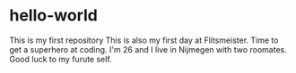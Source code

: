 # hello-world
This is my first repository
This is also my first day at Flitsmeister. Time to get a superhero at coding. 
I'm 26 and I live in Nijmegen with two roomates. Good luck to my furute self.


